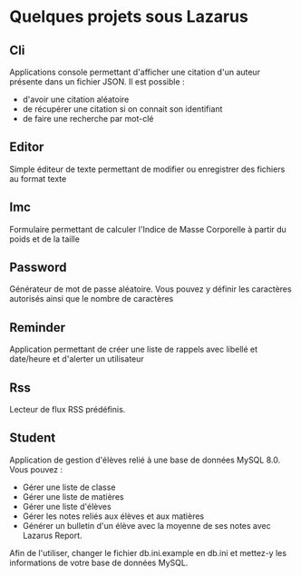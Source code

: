 # Quelques projets sous Lazarus


## Cli

Applications console permettant d'afficher une citation d'un auteur présente dans un fichier JSON. Il est possible : 

- d'avoir une citation aléatoire
- de récupérer une citation si on connait son identifiant
- de faire une recherche par mot-clé

## Editor

Simple éditeur de texte permettant de modifier ou enregistrer des fichiers au format texte

## Imc

Formulaire permettant de calculer l'Indice de Masse Corporelle à partir du poids et de la taille

## Password 

Générateur de mot de passe aléatoire. Vous pouvez y définir les caractères autorisés ainsi que le nombre de caractères

## Reminder

Application permettant de créer une liste de rappels avec libellé et date/heure et d'alerter un utilisateur

## Rss

Lecteur de flux RSS prédéfinis.

## Student

Application de gestion d'élèves relié à une base de données MySQL 8.0. Vous pouvez : 

- Gérer une liste de classe
- Gérer une liste de matières
- Gérer une liste d'élèves
- Gérer les notes reliés aux élèves et aux matières
- Générer un bulletin d'un élève avec la moyenne de ses notes avec Lazarus Report.

Afin de l'utiliser, changer le fichier db.ini.example en db.ini et mettez-y les informations de votre base de données MySQL.
